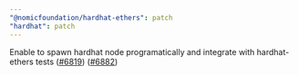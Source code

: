 ```yaml
---
"@nomicfoundation/hardhat-ethers": patch
"hardhat": patch
---
```


Enable to spawn hardhat node programatically and integrate with hardhat-ethers tests ([#6819](https://github.com/NomicFoundation/hardhat/issues/6819)) ([#6882](https://github.com/NomicFoundation/hardhat/issues/6882))
